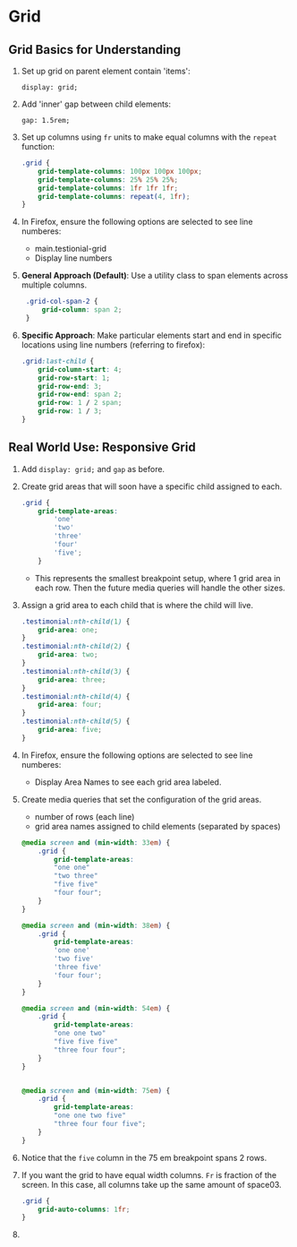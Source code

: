 # Grid

## Grid Basics for Understanding
1. Set up grid on parent element contain 'items':
   
   `display: grid;`
2. Add 'inner' gap between child elements:
   
   `gap: 1.5rem;`
3. Set up columns using `fr` units to make equal columns with the `repeat` function:
    ```CSS
    .grid {
        grid-template-columns: 100px 100px 100px;
        grid-template-columns: 25% 25% 25%;
        grid-template-columns: 1fr 1fr 1fr;
        grid-template-columns: repeat(4, 1fr);
    }
    ```

4. In Firefox, ensure the following options are selected to see line numberes:
   
   - main.testionial-grid
   - Display line numbers
5. **General Approach (Default)**: Use a utility class to span elements across multiple columns. 
   ```CSS
    .grid-col-span-2 {
        grid-column: span 2;
    }
   ```
6. **Specific Approach**: Make particular elements start and end in specific locations using line numbers (referring to firefox):
    ```CSS
    .grid:last-child {
        grid-column-start: 4;
        grid-row-start: 1;
        grid-row-end: 3;
        grid-row-end: span 2;
        grid-row: 1 / 2 span;
        grid-row: 1 / 3;
    }
    ```
   
## Real World Use: Responsive Grid
1. Add `display: grid;` and `gap` as before.
2. Create grid areas that will soon have a specific child assigned to each. 
    ```CSS
    .grid {
        grid-template-areas:
            'one'
            'two'
            'three'
            'four'
            'five';
        }
    ```
   - This represents the smallest breakpoint setup, where 1 grid area in each row. Then the future media queries will handle the other sizes.
3. Assign a grid area to each child that is where the child will live.
    ```CSS
    .testimonial:nth-child(1) {
        grid-area: one;
    }
    .testimonial:nth-child(2) {
        grid-area: two;
    }
    .testimonial:nth-child(3) {
        grid-area: three;
    }
    .testimonial:nth-child(4) {
        grid-area: four;
    }
    .testimonial:nth-child(5) {
        grid-area: five;
    }
    ```
4. In Firefox, ensure the following options are selected to see line numberes:
   - Display Area Names to see each grid area labeled.
5. Create media queries that set the configuration of the grid areas.
   - number of rows (each line)
   - grid area names assigned to child elements (separated by spaces)
    ```CSS
    @media screen and (min-width: 33em) {
        .grid {
            grid-template-areas:
            "one one"
            "two three"
            "five five"
            "four four";
        }
    }

    @media screen and (min-width: 38em) {
        .grid {
            grid-template-areas:
            'one one'
            'two five'
            'three five'
            'four four';
        }
    }

    @media screen and (min-width: 54em) {
        .grid {
            grid-template-areas:
            "one one two"
            "five five five"
            "three four four";
        }
    }


    @media screen and (min-width: 75em) {
        .grid {
            grid-template-areas:
            "one one two five"
            "three four four five";
        }
    }
    ```

6. Notice that the `five` column in the 75 em breakpoint spans 2 rows. 
7. If you want the grid to have equal width columns. `Fr` is fraction of the screen. In this case, all columns take up the same amount of space03.
    ```CSS
    .grid {
        grid-auto-columns: 1fr;
    }
    ```

8. 


